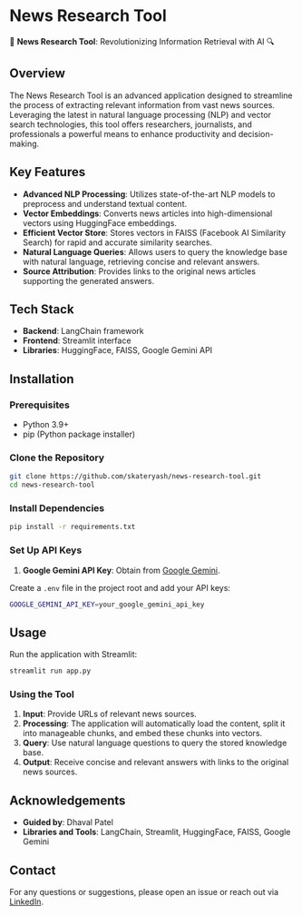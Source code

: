 # News Research Tool

🚀 **News Research Tool**: Revolutionizing Information Retrieval with AI 🔍

## Overview
The News Research Tool is an advanced application designed to streamline the process of extracting relevant information from vast news sources. Leveraging the latest in natural language processing (NLP) and vector search technologies, this tool offers researchers, journalists, and professionals a powerful means to enhance productivity and decision-making.

## Key Features
- **Advanced NLP Processing**: Utilizes state-of-the-art NLP models to preprocess and understand textual content.
- **Vector Embeddings**: Converts news articles into high-dimensional vectors using HuggingFace embeddings.
- **Efficient Vector Store**: Stores vectors in FAISS (Facebook AI Similarity Search) for rapid and accurate similarity searches.
- **Natural Language Queries**: Allows users to query the knowledge base with natural language, retrieving concise and relevant answers.
- **Source Attribution**: Provides links to the original news articles supporting the generated answers.

## Tech Stack
- **Backend**: LangChain framework
- **Frontend**: Streamlit interface
- **Libraries**: HuggingFace, FAISS, Google Gemini API

## Installation

### Prerequisites
- Python 3.9+
- pip (Python package installer)

### Clone the Repository
```bash
git clone https://github.com/skateryash/news-research-tool.git
cd news-research-tool
```

### Install Dependencies
```bash
pip install -r requirements.txt
```

### Set Up API Keys
1. **Google Gemini API Key**: Obtain from [Google Gemini](https://makersuite.google.com/app/apikey).

Create a `.env` file in the project root and add your API keys:
```bash
GOOGLE_GEMINI_API_KEY=your_google_gemini_api_key
```

## Usage
Run the application with Streamlit:
```bash
streamlit run app.py
```

### Using the Tool
1. **Input**: Provide URLs of relevant news sources.
2. **Processing**: The application will automatically load the content, split it into manageable chunks, and embed these chunks into vectors.
3. **Query**: Use natural language questions to query the stored knowledge base.
4. **Output**: Receive concise and relevant answers with links to the original news sources.


## Acknowledgements
- **Guided by**: Dhaval Patel
- **Libraries and Tools**: LangChain, Streamlit, HuggingFace, FAISS, Google Gemini

## Contact
For any questions or suggestions, please open an issue or reach out via [LinkedIn](https://www.linkedin.com/in/yashgchaudhary/).
